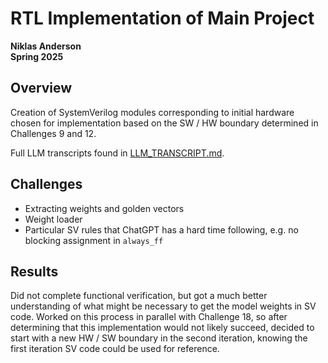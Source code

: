 # RTL Implementation of Main Project

**Niklas Anderson**  
**Spring 2025**

## Overview

Creation of SystemVerilog modules corresponding to initial hardware chosen for implementation based on the SW / HW boundary determined in Challenges 9 and 12.

Full LLM transcripts found in [LLM_TRANSCRIPT.md](./docs/LLM_TRANSCRIPT.md).

## Challenges

- Extracting weights and golden vectors
- Weight loader
- Particular SV rules that ChatGPT has a hard time following, e.g. no blocking assignment in `always_ff`

## Results

Did not complete functional verification, but got a much better understanding of what might be necessary to get the model weights in SV code. Worked on this process in parallel with Challenge 18, so after determining that this implementation would not likely succeed, decided to start with a new HW / SW boundary in the second iteration, knowing the first iteration SV code could be used for reference.
